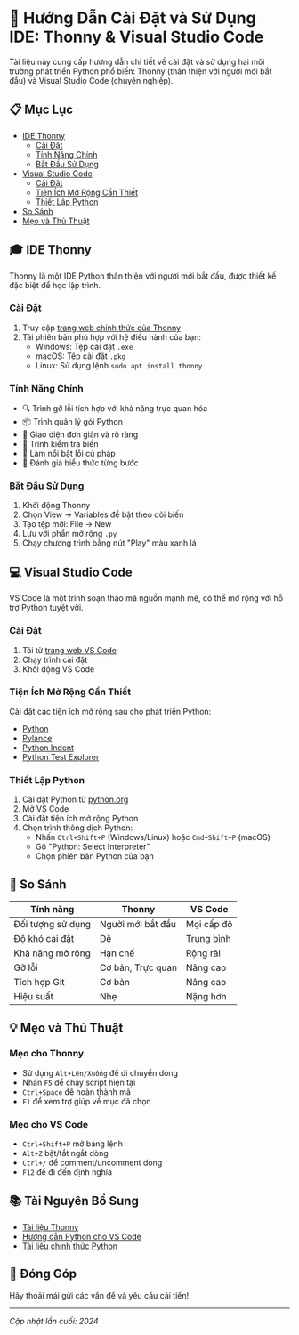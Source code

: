 # 🚀 Hướng Dẫn Cài Đặt và Sử Dụng IDE: Thonny & Visual Studio Code

Tài liệu này cung cấp hướng dẫn chi tiết về cài đặt và sử dụng hai môi trường phát triển Python phổ biến: Thonny (thân thiện với người mới bắt đầu) và Visual Studio Code (chuyên nghiệp).

## 📋 Mục Lục
- [IDE Thonny](#thonny-ide)
  - [Cài Đặt](#thonny-cai-dat)
  - [Tính Năng Chính](#thonny-tinh-nang)
  - [Bắt Đầu Sử Dụng](#thonny-bat-dau)
- [Visual Studio Code](#visual-studio-code)
  - [Cài Đặt](#vscode-cai-dat)
  - [Tiện Ích Mở Rộng Cần Thiết](#vscode-tien-ich)
  - [Thiết Lập Python](#vscode-thiet-lap-python)
- [So Sánh](#so-sanh)
- [Mẹo và Thủ Thuật](#meo-va-thu-thuat)

## 🎓 IDE Thonny <a name="thonny-ide"></a>

Thonny là một IDE Python thân thiện với người mới bắt đầu, được thiết kế đặc biệt để học lập trình.

### Cài Đặt <a name="thonny-cai-dat"></a>

1. Truy cập [trang web chính thức của Thonny](https://thonny.org)
2. Tải phiên bản phù hợp với hệ điều hành của bạn:
   - Windows: Tệp cài đặt `.exe`
   - macOS: Tệp cài đặt `.pkg`
   - Linux: Sử dụng lệnh `sudo apt install thonny`

### Tính Năng Chính <a name="thonny-tinh-nang"></a>

- 🔍 Trình gỡ lỗi tích hợp với khả năng trực quan hóa
- 📦 Trình quản lý gói Python
- 🎨 Giao diện đơn giản và rõ ràng
- 🔧 Trình kiểm tra biến
- 📝 Làm nổi bật lỗi cú pháp
- 🚀 Đánh giá biểu thức từng bước

### Bắt Đầu Sử Dụng <a name="thonny-bat-dau"></a>

1. Khởi động Thonny
2. Chọn View → Variables để bật theo dõi biến
3. Tạo tệp mới: File → New
4. Lưu với phần mở rộng `.py`
5. Chạy chương trình bằng nút "Play" màu xanh lá

## 💻 Visual Studio Code <a name="visual-studio-code"></a>

VS Code là một trình soạn thảo mã nguồn mạnh mẽ, có thể mở rộng với hỗ trợ Python tuyệt vời.

### Cài Đặt <a name="vscode-cai-dat"></a>

1. Tải từ [trang web VS Code](https://code.visualstudio.com)
2. Chạy trình cài đặt
3. Khởi động VS Code

### Tiện Ích Mở Rộng Cần Thiết <a name="vscode-tien-ich"></a>

Cài đặt các tiện ích mở rộng sau cho phát triển Python:

- [Python](https://marketplace.visualstudio.com/items?itemName=ms-python.python)
- [Pylance](https://marketplace.visualstudio.com/items?itemName=ms-python.vscode-pylance)
- [Python Indent](https://marketplace.visualstudio.com/items?itemName=KevinRose.vsc-python-indent)
- [Python Test Explorer](https://marketplace.visualstudio.com/items?itemName=LittleFoxTeam.vscode-python-test-adapter)

### Thiết Lập Python <a name="vscode-thiet-lap-python"></a>

1. Cài đặt Python từ [python.org](https://python.org)
2. Mở VS Code
3. Cài đặt tiện ích mở rộng Python
4. Chọn trình thông dịch Python:
   - Nhấn `Ctrl+Shift+P` (Windows/Linux) hoặc `Cmd+Shift+P` (macOS)
   - Gõ "Python: Select Interpreter"
   - Chọn phiên bản Python của bạn

## 🔄 So Sánh <a name="so-sanh"></a>

| Tính năng | Thonny | VS Code |
|-----------|--------|---------|
| Đối tượng sử dụng | Người mới bắt đầu | Mọi cấp độ |
| Độ khó cài đặt | Dễ | Trung bình |
| Khả năng mở rộng | Hạn chế | Rộng rãi |
| Gỡ lỗi | Cơ bản, Trực quan | Nâng cao |
| Tích hợp Git | Cơ bản | Nâng cao |
| Hiệu suất | Nhẹ | Nặng hơn |

## 💡 Mẹo và Thủ Thuật <a name="meo-va-thu-thuat"></a>

### Mẹo cho Thonny
- Sử dụng `Alt+Lên/Xuống` để di chuyển dòng
- Nhấn `F5` để chạy script hiện tại
- `Ctrl+Space` để hoàn thành mã
- `F1` để xem trợ giúp về mục đã chọn

### Mẹo cho VS Code
- `Ctrl+Shift+P` mở bảng lệnh
- `Alt+Z` bật/tắt ngắt dòng
- `Ctrl+/` để comment/uncomment dòng
- `F12` để đi đến định nghĩa

## 📚 Tài Nguyên Bổ Sung

- [Tài liệu Thonny](https://github.com/thonny/thonny/wiki)
- [Hướng dẫn Python cho VS Code](https://code.visualstudio.com/docs/python/python-tutorial)
- [Tài liệu chính thức Python](https://docs.python.org)

## 🤝 Đóng Góp

Hãy thoải mái gửi các vấn đề và yêu cầu cải tiến!


---
*Cập nhật lần cuối: 2024*